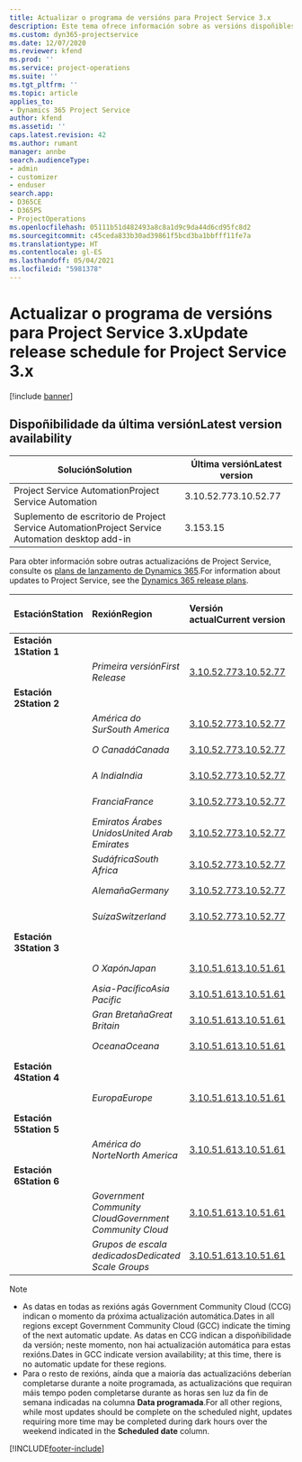 ```yaml
---
title: Actualizar o programa de versións para Project Service 3.x
description: Este tema ofrece información sobre as versións dispoñibles e próximas de Dynamics 365 Project Service Automation.
ms.custom: dyn365-projectservice
ms.date: 12/07/2020
ms.reviewer: kfend
ms.prod: ''
ms.service: project-operations
ms.suite: ''
ms.tgt_pltfrm: ''
ms.topic: article
applies_to:
- Dynamics 365 Project Service
author: kfend
ms.assetid: ''
caps.latest.revision: 42
ms.author: rumant
manager: annbe
search.audienceType:
- admin
- customizer
- enduser
search.app:
- D365CE
- D365PS
- ProjectOperations
ms.openlocfilehash: 05111b51d482493a8c8a1d9c9da44d6cd95fc8d2
ms.sourcegitcommit: c45ceda833b30ad39861f5bcd3ba1bbfff11fe7a
ms.translationtype: HT
ms.contentlocale: gl-ES
ms.lasthandoff: 05/04/2021
ms.locfileid: "5981378"
---
```

# <a name="update-release-schedule-for-project-service-3x"></a><span data-ttu-id="87f11-103">Actualizar o programa de versións para Project Service 3.x</span><span class="sxs-lookup"><span data-stu-id="87f11-103">Update release schedule for Project Service 3.x</span></span>

[!include [banner](../includes/psa-now-project-operations.md)]

## <a name="latest-version-availability"></a><span data-ttu-id="87f11-104">Dispoñibilidade da última versión</span><span class="sxs-lookup"><span data-stu-id="87f11-104">Latest version availability</span></span>

| <span data-ttu-id="87f11-105">Solución</span><span class="sxs-lookup"><span data-stu-id="87f11-105">Solution</span></span>  | <span data-ttu-id="87f11-106">Última versión</span><span class="sxs-lookup"><span data-stu-id="87f11-106">Latest version</span></span> |
|-------|----|
| <span data-ttu-id="87f11-107">Project Service Automation</span><span class="sxs-lookup"><span data-stu-id="87f11-107">Project Service Automation</span></span>    | <span data-ttu-id="87f11-108">3.10.52.77</span><span class="sxs-lookup"><span data-stu-id="87f11-108">3.10.52.77</span></span> |
| <span data-ttu-id="87f11-109">Suplemento de escritorio de Project Service Automation</span><span class="sxs-lookup"><span data-stu-id="87f11-109">Project Service Automation desktop add-in</span></span>                | <span data-ttu-id="87f11-110">3.15</span><span class="sxs-lookup"><span data-stu-id="87f11-110">3.15</span></span>          |

<span data-ttu-id="87f11-111">Para obter información sobre outras actualizacións de Project Service, consulte os [plans de lanzamento de Dynamics 365](/dynamics365/release-plans/).</span><span class="sxs-lookup"><span data-stu-id="87f11-111">For information about updates to Project Service, see the [Dynamics 365 release plans](/dynamics365/release-plans/).</span></span> 

| <span data-ttu-id="87f11-112">Estación</span><span class="sxs-lookup"><span data-stu-id="87f11-112">Station</span></span>  | <span data-ttu-id="87f11-113">Rexión</span><span class="sxs-lookup"><span data-stu-id="87f11-113">Region</span></span> | <span data-ttu-id="87f11-114">Versión actual</span><span class="sxs-lookup"><span data-stu-id="87f11-114">Current version</span></span> | <span data-ttu-id="87f11-115">Seguinte versión</span><span class="sxs-lookup"><span data-stu-id="87f11-115">Next version</span></span> |  <span data-ttu-id="87f11-116">Data programada</span><span class="sxs-lookup"><span data-stu-id="87f11-116">Scheduled date</span></span>
| :---   | :---   | :---   | :---   |:---   |         
|<span data-ttu-id="87f11-117"><strong>Estación 1</strong></span><span class="sxs-lookup"><span data-stu-id="87f11-117"><strong>Station 1</strong></span></span> | |  |  | |
| | <span data-ttu-id="87f11-118"><i>Primeira versión</i></span><span class="sxs-lookup"><span data-stu-id="87f11-118"><i>First Release</i></span></span> | [<span data-ttu-id="87f11-119">3.10.52.77</span><span class="sxs-lookup"><span data-stu-id="87f11-119">3.10.52.77</span></span>](whats-new-ur-31.md) | <span data-ttu-id="87f11-120">A determinar</span><span class="sxs-lookup"><span data-stu-id="87f11-120">TBD</span></span> | <span data-ttu-id="87f11-121">28 de maio de 2021</span><span class="sxs-lookup"><span data-stu-id="87f11-121">May 28, 2021</span></span>
|<span data-ttu-id="87f11-122"><strong>Estación 2</strong></span><span class="sxs-lookup"><span data-stu-id="87f11-122"><strong>Station 2</strong></span></span> | |  |  | |
| | <span data-ttu-id="87f11-123"><i>América do Sur</i></span><span class="sxs-lookup"><span data-stu-id="87f11-123"><i>South America</i></span></span> | [<span data-ttu-id="87f11-124">3.10.52.77</span><span class="sxs-lookup"><span data-stu-id="87f11-124">3.10.52.77</span></span>](whats-new-ur-31.md) | <span data-ttu-id="87f11-125">A determinar</span><span class="sxs-lookup"><span data-stu-id="87f11-125">TBD</span></span> | <span data-ttu-id="87f11-126">4 de xuño de 2021</span><span class="sxs-lookup"><span data-stu-id="87f11-126">June 4, 2021</span></span>
| | <span data-ttu-id="87f11-127"><i>O Canadá</i></span><span class="sxs-lookup"><span data-stu-id="87f11-127"><i>Canada</i></span></span> | [<span data-ttu-id="87f11-128">3.10.52.77</span><span class="sxs-lookup"><span data-stu-id="87f11-128">3.10.52.77</span></span>](whats-new-ur-31.md) | <span data-ttu-id="87f11-129">A determinar</span><span class="sxs-lookup"><span data-stu-id="87f11-129">TBD</span></span> | <span data-ttu-id="87f11-130">4 de xuño de 2021</span><span class="sxs-lookup"><span data-stu-id="87f11-130">June 4, 2021</span></span>
| | <span data-ttu-id="87f11-131"><i>A India</i></span><span class="sxs-lookup"><span data-stu-id="87f11-131"><i>India</i></span></span> | [<span data-ttu-id="87f11-132">3.10.52.77</span><span class="sxs-lookup"><span data-stu-id="87f11-132">3.10.52.77</span></span>](whats-new-ur-31.md) | <span data-ttu-id="87f11-133">A determinar</span><span class="sxs-lookup"><span data-stu-id="87f11-133">TBD</span></span> | <span data-ttu-id="87f11-134">4 de xuño de 2021</span><span class="sxs-lookup"><span data-stu-id="87f11-134">June 4, 2021</span></span>
| | <span data-ttu-id="87f11-135"><i>Francia</i></span><span class="sxs-lookup"><span data-stu-id="87f11-135"><i>France</i></span></span> | [<span data-ttu-id="87f11-136">3.10.52.77</span><span class="sxs-lookup"><span data-stu-id="87f11-136">3.10.52.77</span></span>](whats-new-ur-31.md) | <span data-ttu-id="87f11-137">A determinar</span><span class="sxs-lookup"><span data-stu-id="87f11-137">TBD</span></span> | <span data-ttu-id="87f11-138">4 de xuño de 2021</span><span class="sxs-lookup"><span data-stu-id="87f11-138">June 4, 2021</span></span>
| | <span data-ttu-id="87f11-139"><i>Emiratos Árabes Unidos</i></span><span class="sxs-lookup"><span data-stu-id="87f11-139"><i>United Arab Emirates</i></span></span> | [<span data-ttu-id="87f11-140">3.10.52.77</span><span class="sxs-lookup"><span data-stu-id="87f11-140">3.10.52.77</span></span>](whats-new-ur-31.md) | <span data-ttu-id="87f11-141">A determinar</span><span class="sxs-lookup"><span data-stu-id="87f11-141">TBD</span></span> | <span data-ttu-id="87f11-142">4 de xuño de 2021</span><span class="sxs-lookup"><span data-stu-id="87f11-142">June 4, 2021</span></span>
| | <span data-ttu-id="87f11-143"><i>Sudáfrica</i></span><span class="sxs-lookup"><span data-stu-id="87f11-143"><i>South Africa</i></span></span> | [<span data-ttu-id="87f11-144">3.10.52.77</span><span class="sxs-lookup"><span data-stu-id="87f11-144">3.10.52.77</span></span>](whats-new-ur-31.md) | <span data-ttu-id="87f11-145">A determinar</span><span class="sxs-lookup"><span data-stu-id="87f11-145">TBD</span></span> | <span data-ttu-id="87f11-146">4 de xuño de 2021</span><span class="sxs-lookup"><span data-stu-id="87f11-146">June 4, 2021</span></span>
| | <span data-ttu-id="87f11-147"><i>Alemaña</i></span><span class="sxs-lookup"><span data-stu-id="87f11-147"><i>Germany</i></span></span> | [<span data-ttu-id="87f11-148">3.10.52.77</span><span class="sxs-lookup"><span data-stu-id="87f11-148">3.10.52.77</span></span>](whats-new-ur-31.md) | <span data-ttu-id="87f11-149">A determinar</span><span class="sxs-lookup"><span data-stu-id="87f11-149">TBD</span></span> | <span data-ttu-id="87f11-150">4 de xuño de 2021</span><span class="sxs-lookup"><span data-stu-id="87f11-150">June 4, 2021</span></span>
| | <span data-ttu-id="87f11-151"><i>Suíza</i></span><span class="sxs-lookup"><span data-stu-id="87f11-151"><i>Switzerland</i></span></span> | [<span data-ttu-id="87f11-152">3.10.52.77</span><span class="sxs-lookup"><span data-stu-id="87f11-152">3.10.52.77</span></span>](whats-new-ur-31.md) | <span data-ttu-id="87f11-153">A determinar</span><span class="sxs-lookup"><span data-stu-id="87f11-153">TBD</span></span> | <span data-ttu-id="87f11-154">4 de xuño de 2021</span><span class="sxs-lookup"><span data-stu-id="87f11-154">June 4, 2021</span></span>
|<span data-ttu-id="87f11-155"><strong>Estación 3</strong></span><span class="sxs-lookup"><span data-stu-id="87f11-155"><strong>Station 3</strong></span></span> | |  |  | |
| | <span data-ttu-id="87f11-156"><i>O Xapón</i></span><span class="sxs-lookup"><span data-stu-id="87f11-156"><i>Japan</i></span></span> | [<span data-ttu-id="87f11-157">3.10.51.61</span><span class="sxs-lookup"><span data-stu-id="87f11-157">3.10.51.61</span></span>](whats-new-ur-30.md) | [<span data-ttu-id="87f11-158">3.10.52.77</span><span class="sxs-lookup"><span data-stu-id="87f11-158">3.10.52.77</span></span>](whats-new-ur-31.md) | <span data-ttu-id="87f11-159">07 de maio de 2021</span><span class="sxs-lookup"><span data-stu-id="87f11-159">May 07, 2021</span></span>
| | <span data-ttu-id="87f11-160"><i>Asia-Pacífico</i></span><span class="sxs-lookup"><span data-stu-id="87f11-160"><i>Asia Pacific</i></span></span> | [<span data-ttu-id="87f11-161">3.10.51.61</span><span class="sxs-lookup"><span data-stu-id="87f11-161">3.10.51.61</span></span>](whats-new-ur-30.md) | [<span data-ttu-id="87f11-162">3.10.52.77</span><span class="sxs-lookup"><span data-stu-id="87f11-162">3.10.52.77</span></span>](whats-new-ur-31.md) | <span data-ttu-id="87f11-163">07 de maio de 2021</span><span class="sxs-lookup"><span data-stu-id="87f11-163">May 07, 2021</span></span>
| | <span data-ttu-id="87f11-164"><i>Gran Bretaña</i></span><span class="sxs-lookup"><span data-stu-id="87f11-164"><i>Great Britain</i></span></span> | [<span data-ttu-id="87f11-165">3.10.51.61</span><span class="sxs-lookup"><span data-stu-id="87f11-165">3.10.51.61</span></span>](whats-new-ur-30.md) | [<span data-ttu-id="87f11-166">3.10.52.77</span><span class="sxs-lookup"><span data-stu-id="87f11-166">3.10.52.77</span></span>](whats-new-ur-31.md) | <span data-ttu-id="87f11-167">07 de maio de 2021</span><span class="sxs-lookup"><span data-stu-id="87f11-167">May 07, 2021</span></span>
| | <span data-ttu-id="87f11-168"><i>Oceana</i></span><span class="sxs-lookup"><span data-stu-id="87f11-168"><i>Oceana</i></span></span> | [<span data-ttu-id="87f11-169">3.10.51.61</span><span class="sxs-lookup"><span data-stu-id="87f11-169">3.10.51.61</span></span>](whats-new-ur-30.md) | [<span data-ttu-id="87f11-170">3.10.52.77</span><span class="sxs-lookup"><span data-stu-id="87f11-170">3.10.52.77</span></span>](whats-new-ur-31.md) | <span data-ttu-id="87f11-171">07 de maio de 2021</span><span class="sxs-lookup"><span data-stu-id="87f11-171">May 07, 2021</span></span>
|<span data-ttu-id="87f11-172"><strong>Estación 4</strong></span><span class="sxs-lookup"><span data-stu-id="87f11-172"><strong>Station 4</strong></span></span> | |  |  | |
| | <span data-ttu-id="87f11-173"><i>Europa</i></span><span class="sxs-lookup"><span data-stu-id="87f11-173"><i>Europe</i></span></span> | [<span data-ttu-id="87f11-174">3.10.51.61</span><span class="sxs-lookup"><span data-stu-id="87f11-174">3.10.51.61</span></span>](whats-new-ur-30.md) | [<span data-ttu-id="87f11-175">3.10.52.77</span><span class="sxs-lookup"><span data-stu-id="87f11-175">3.10.52.77</span></span>](whats-new-ur-31.md) | <span data-ttu-id="87f11-176">14 de maio de 2021</span><span class="sxs-lookup"><span data-stu-id="87f11-176">May 14, 2021</span></span>
|<span data-ttu-id="87f11-177"><strong>Estación 5</strong></span><span class="sxs-lookup"><span data-stu-id="87f11-177"><strong>Station 5</strong></span></span> | |  |  | |
| | <span data-ttu-id="87f11-178"><i>América do Norte</i></span><span class="sxs-lookup"><span data-stu-id="87f11-178"><i>North America</i></span></span> | [<span data-ttu-id="87f11-179">3.10.51.61</span><span class="sxs-lookup"><span data-stu-id="87f11-179">3.10.51.61</span></span>](whats-new-ur-30.md) | [<span data-ttu-id="87f11-180">3.10.52.77</span><span class="sxs-lookup"><span data-stu-id="87f11-180">3.10.52.77</span></span>](whats-new-ur-31.md) | <span data-ttu-id="87f11-181">21 de maio de 2021</span><span class="sxs-lookup"><span data-stu-id="87f11-181">May 21, 2021</span></span>
|<span data-ttu-id="87f11-182"><strong>Estación 6</strong></span><span class="sxs-lookup"><span data-stu-id="87f11-182"><strong>Station 6</strong></span></span> | |  |  | |
| | <span data-ttu-id="87f11-183"><i>Government Community Cloud</i></span><span class="sxs-lookup"><span data-stu-id="87f11-183"><i>Government Community Cloud</i></span></span> | [<span data-ttu-id="87f11-184">3.10.51.61</span><span class="sxs-lookup"><span data-stu-id="87f11-184">3.10.51.61</span></span>](whats-new-ur-30.md) | [<span data-ttu-id="87f11-185">3.10.52.77</span><span class="sxs-lookup"><span data-stu-id="87f11-185">3.10.52.77</span></span>](whats-new-ur-31.md) | <span data-ttu-id="87f11-186">21 de maio de 2021</span><span class="sxs-lookup"><span data-stu-id="87f11-186">May 21, 2021</span></span>
| | <span data-ttu-id="87f11-187"><i>Grupos de escala dedicados</i></span><span class="sxs-lookup"><span data-stu-id="87f11-187"><i>Dedicated Scale Groups</i></span></span> | [<span data-ttu-id="87f11-188">3.10.51.61</span><span class="sxs-lookup"><span data-stu-id="87f11-188">3.10.51.61</span></span>](whats-new-ur-30.md) | [<span data-ttu-id="87f11-189">3.10.52.77</span><span class="sxs-lookup"><span data-stu-id="87f11-189">3.10.52.77</span></span>](whats-new-ur-31.md) | <span data-ttu-id="87f11-190">28 de maio de 2021</span><span class="sxs-lookup"><span data-stu-id="87f11-190">May 28, 2021</span></span>

>[!Note]
> - <span data-ttu-id="87f11-191">As datas en todas as rexións agás Government Community Cloud (CCG) indican o momento da próxima actualización automática.</span><span class="sxs-lookup"><span data-stu-id="87f11-191">Dates in all regions except Government Community Cloud (GCC) indicate the timing of the next automatic update.</span></span> <span data-ttu-id="87f11-192">As datas en CCG indican a dispoñibilidade da versión; neste momento, non hai actualización automática para estas rexións.</span><span class="sxs-lookup"><span data-stu-id="87f11-192">Dates in GCC indicate version availability; at this time, there is no automatic update for these regions.</span></span>
> - <span data-ttu-id="87f11-193">Para o resto de rexións, aínda que a maioría das actualizacións deberían completarse durante a noite programada, as actualizacións que requiran máis tempo poden completarse durante as horas sen luz da fin de semana indicadas na columna **Data programada**.</span><span class="sxs-lookup"><span data-stu-id="87f11-193">For all other regions, while most updates should be complete on the scheduled night, updates requiring more time may be completed during dark hours over the weekend indicated in the **Scheduled date** column.</span></span>


[!INCLUDE[footer-include](../includes/footer-banner.md)]
